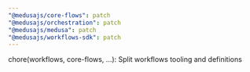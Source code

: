 ```yaml
---
"@medusajs/core-flows": patch
"@medusajs/orchestration": patch
"@medusajs/medusa": patch
"@medusajs/workflows-sdk": patch
---
```


chore(workflows, core-flows, ...): Split workflows tooling and definitions
